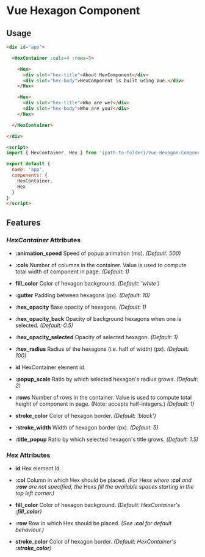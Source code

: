 # Vue Hexagon Component

## Usage

```html
<div id="app">

  <HexContainer :cols=4 :rows=3>

    <Hex>
      <div slot="hex-title">About HexComponent</div>
      <div slot="hex-body">HexComponent is built using Vue.</div>
    </Hex>

    <Hex>
      <div slot="hex-title">Who are we?</div>
      <div slot="hex-body">Who are you?</div>
    </Hex>

  </HexContainer>

</div>

<script>
import { HexContainer, Hex } from '{path-to-folder}/Vue-Hexagon-Component/'

export default {
  name: 'app',
  components: {
    HexContainer,
    Hex
  }
}
</script>
```

## Features

### *HexContainer* Attributes

* __:animation_speed__ Speed of popup animation (ms). *(Default: 500)*

* __:cols__ Number of columns in the container. Value is used to compute total width of component in page. *(Default: 1)*

* __fill_color__ Color of hexagon background. *(Default: 'white')*

* __:gutter__ Padding between hexagons (px). *(Default: 10)*

* __:hex_opacity__ Base opacity of hexagons. *(Default: 1)*

* __:hex_opacity_back__ Opacity of background hexagons when one is selected. *(Default: 0.5)*

* __:hex_opacity_selected__ Opacity of selected hexagon. *(Default: 1)*

* __:hex_radius__ Radius of the hexagons (i.e. half of width) (px). *(Default: 100)*

* __id__ HexContainer element id.

* __:popup_scale__ Ratio by which selected hexagon's radius grows. *(Default: 2)*

* __:rows__ Number of rows in the container. Value is used to compute total height of component in page. (Note: accepts half-integers.) *(Default: 1)*

* __stroke_color__ Color of hexagon border. *(Default: 'black')*

* __:stroke_width__ Width of hexagon border (px). *(Default: 5)*

* __:title_popup__ Ratio by which selected hexagon's title grows. *(Default: 1.5)*

### *Hex* Attributes

* __id__ Hex element id.

* __:col__ Column in which Hex should be placed. *(For* Hex*s where __:col__ and __:row__ are not specified, the* Hex*s fill the available spaces starting in the top left corner.)*

* __fill_color__ Color of hexagon background. *(Default: HexContainer's __:fill_color__)*

* __:row__ Row in which Hex should be placed. *(See __:col__ for default behaviour.)*

* __stroke_color__ Color of hexagon border. *(Default: HexContainer's __:stroke_color__)*
